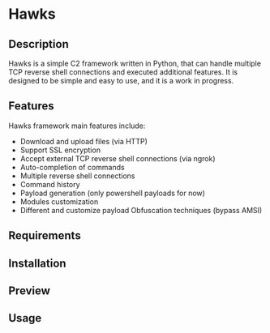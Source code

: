 # Hawks 

## Description
Hawks is a simple C2 framework written in Python, that can handle multiple TCP reverse shell connections and executed additional features. It is designed to be simple and easy to use, and it is a work in progress.

## Features

Hawks framework main features include:

- Download and upload files (via HTTP)
- Support SSL encryption 
- Accept external TCP reverse shell connections (via ngrok)
- Auto-completion of commands
- Multiple reverse shell connections
- Command history
- Payload generation (only powershell payloads for now)
- Modules customization
- Different and customize payload Obfuscation techniques (bypass AMSI)

## Requirements

## Installation

## Preview

## Usage




